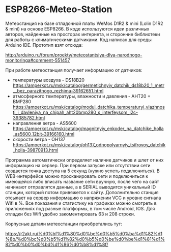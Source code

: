 # ESP8266-Meteo-Station
Метеостанция на базе отладочной платы WeMos D1R2 & mini (Lolin D1R2 & mini) на основе ESP8266.
В коде используются идеи различных авторов, найденные на просторах интернета, и сторонние библиотеки для работы с климатическими датчиками.
Код написан для среды Arduino IDE. Прототип взят отсюда:

http://arduino.ru/forum/proekty/meteostantsiya-dlya-narodnogo-monitoringa#comment-551457

При работе метеостанция получает информацию от датчиков:
* температуры воздуха - DS18B20 https://amperkot.ru/msk/catalog/germetichnyiy_datchik_ds18b20_1_metr__bez_parazitnogo_rezhima-39162651.html
* атмосферного температуры, влажности и давления - AHT20 + BMP280 https://amperkot.ru/msk/catalog/modul_datchika_temperaturyi_vlazhnosti_i_davleniya_na_chipah_aht20bmp280_s_interfeysom_i2c-39385782.html
* направления ветра - AS5600 https://amperkot.ru/msk/catalog/magnitnyiy_enkoder_na_datchike_holla_as5600_12bit-39166160.html
* скорости ветра - OH137 https://amperkot.ru/msk/catalog/oh137_odnopolyarnyiy_tsifrovoy_datchik_holla-39870913.html

Программа автоматически определяет наличие датчиков и шлет от них информацию на сервер. При первом запуске или отсутствии сети создается точка доступа на 5 секунд (нужно успеть подключиться). В WEB-интерфейсе можно просканировать сети и подключиться к имеющейся либо вписать название сети вручную, после чего на сайт начинают отправлятся данные, а в SERIAL выводится уникальный ID станции, который потом привяжется к сайту. Дополнительно станция отсылает на сервер информацию о напряжении VCC и уровне сигнала Wifi в %. Все показания и статистику на графиках можно смотреть в приложениях под разные платформы, в том числе Android, IOS. Для отладки без Wifi удобно закоментировать 63 и 208 строки.

Корпусные детали метеостанции приобретались тут:

https://r2akt.ru/%d0%bf%d1%80%d0%be%d0%b5%d0%ba%d1%82%d1%8b/%d0%bc%d0%b5%d1%82%d0%b5%d0%be%d0%be%d1%81%d1%82%d0%b0%d0%bd%d1%86%d0%b8%d1%8f/

